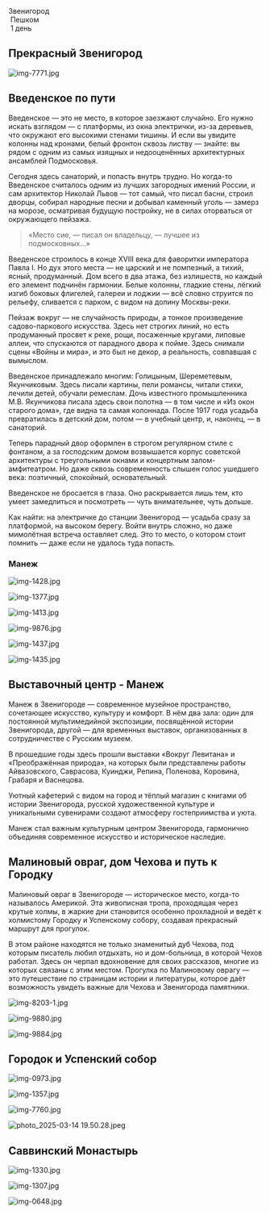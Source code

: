 
<meta property="og:title" content="Звенигород">
<meta property="og:description" content="Пешком по городу">
<meta property="og:image" content="https://andrewalevin.github.io/journeys/zvenigorod/zvenigorod-rozgd.jpg">

<link rel="stylesheet" href="../assets-custom/css/style-markdown.css">
<div class="cover-container" style="background-image: url('zvenigorod-rozgd.jpg');">
	<div class="cover-text">
		<div class="cover-title">Звенигород</div>
		<div class="cover-description">
			<div>
                <img class="cover-icon" src="../assets-custom/icon-footsteps.png" loading="lazy" alt="" />
                <span>Пешком</span>
            </div>
            <div>
                <img class="cover-icon" loading="lazy" src="../assets-custom/icon-time.png" alt=""  />
                <span>1 день</span>
            </div>
		</div>
	</div>
</div>

<div id="map"></div>


## Прекрасный Звенигород

![img-7771.jpg](../0-images/zvenigorod/img-7771.jpg)


## Введенское по пути

Введенское — это не место, в которое заезжают случайно. Его нужно искать взглядом — с платформы, из окна электрички, из-за деревьев, что окружают его высокими стенами тишины. И если вы увидите колонны над кронами, белый фронтон сквозь листву — знайте: вы рядом с одним из самых изящных и недооценённых архитектурных ансамблей Подмосковья.

Сегодня здесь санаторий, и попасть внутрь трудно. Но когда-то Введенское считалось одним из лучших загородных имений России, и сам архитектор Николай Львов — тот самый, что писал басни, строил дворцы, собирал народные песни и добывал каменный уголь — замерз на морозе, осматривая будущую постройку, не в силах оторваться от окружающего пейзажа.

> «Место сие, — писал он владельцу, — лучшее из подмосковных…»

Введенское строилось в конце XVIII века для фаворитки императора Павла I. Но дух этого места — не царский и не помпезный, а тихий, ясный, продуманный. Дом всего в два этажа, без излишеств, но каждый его элемент подчинён гармонии. Белые колонны, гладкие стены, лёгкий изгиб боковых флигелей, галереи и лоджии — всё словно струится по рельефу, сливается с парком, с видом на долину Москвы-реки.

Пейзаж вокруг — не случайность природы, а тонкое произведение садово-паркового искусства. Здесь нет строгих линий, но есть продуманный просвет к реке, рощи, посаженные кругами, липовые аллеи, что спускаются от парадного двора к пойме. Здесь снимали сцены «Войны и мира», и это был не декор, а реальность, совпавшая с вымыслом.

Введенское принадлежало многим: Голицыным, Шереметевым, Якунчиковым. Здесь писали картины, пели романсы, читали стихи, лечили детей, обучали ремеслам. Дочь известного промышленника М.В. Якунчикова писала здесь свои полотна — в том числе и «Из окон старого дома», где видна та самая колоннада. После 1917 года усадьба превратилась в детский дом, потом — в учебный центр, и, наконец, — в санаторий.

Теперь парадный двор оформлен в строгом регулярном стиле с фонтаном, а за господским домом возвышается корпус советской архитектуры с треугольными окнами и концертным залом-амфитеатром. Но даже сквозь современность слышен голос ушедшего века: поэтичный, спокойный, основательный.

Введенское не бросается в глаза. Оно раскрывается лишь тем, кто умеет замедлиться и посмотреть — чуть внимательнее, чуть дольше.

Как найти: на электричке до станции Звенигород — усадьба сразу за платформой, на высоком берегу. Войти внутрь сложно, но даже мимолётная встреча оставляет след. Это то место, о котором стоит помнить — даже если не удалось туда попасть.




### Манеж

![img-1428.jpg](../0-images/zvenigorod/img-1428.jpg)

![img-1377.jpg](../0-images/zvenigorod/img-1377.jpg)

![img-1413.jpg](../0-images/zvenigorod/img-1413.jpg)

![img-9876.jpg](../0-images/zvenigorod/img-9876.jpg)



![img-1437.jpg](../0-images/zvenigorod/img-1437.jpg)

![img-1435.jpg](../0-images/zvenigorod/img-1435.jpg)


## Выставочный центр - Манеж

Манеж в Звенигороде — современное музейное пространство, сочетающее искусство, культуру и комфорт. В нём два зала: один для постоянной мультимедийной экспозиции, посвящённой истории Звенигорода, другой — для временных выставок, организованных в сотрудничестве с Русским музеем.

В прошедшие годы здесь прошли выставки «Вокруг Левитана» и «Преображённая природа», на которых были представлены работы Айвазовского, Саврасова, Куинджи, Репина, Поленова, Коровина, Грабаря и Васнецова.

Уютный кафетерий с видом на город и тёплый магазин с книгами об истории Звенигорода, русской художественной культуре и уникальными сувенирами создают атмосферу гостеприимства и уюта.

Манеж стал важным культурным центром Звенигорода, гармонично объединяя современное искусство и историческое наследие.


## Малиновый овраг, дом Чехова и путь к Городку

Малиновый овраг в Звенигороде — историческое место, когда-то называлось Америкой. Эта живописная тропа, проходящая через крутые холмы, в жаркие дни становится особенно прохладной и ведёт к холмистому Городку и Успенскому собору, создавая прекрасный маршрут для прогулок.

В этом районе находятся не только знаменитый дуб Чехова, под которым писатель любил отдыхать, но и дом-больница, в которой Чехов работал. Здесь он черпал вдохновение для своих рассказов, многие из которых связаны с этим местом. Прогулка по Малиновому оврагу — это путешествие по страницам истории и литературы, которое даёт возможность увидеть важные для Чехова и Звенигорода памятники.

![img-8203-1.jpg](../0-images/zvenigorod/img-8203-1.jpg)

![img-9880.jpg](../0-images/zvenigorod/img-9880.jpg)

![img-9884.jpg](../0-images/zvenigorod/img-9884.jpg)



## Городок и Успенский собор

![img-0973.jpg](../0-images/zvenigorod/img-0973.jpg)

![img-1357.jpg](../0-images/zvenigorod/img-1357.jpg)

![img-7760.jpg](../0-images/zvenigorod/img-7760.jpg)

![photo_2025-03-14 19.50.28.jpeg](imgs/photo_2025-03-14%2019.50.28.jpeg)



## Саввинский Монастырь



![img-1330.jpg](../0-images/zvenigorod-mon/img-1330.jpg)

![img-1307.jpg](../0-images/zvenigorod-mon/img-1307.jpg)

![img-0648.jpg](../0-images/zvenigorod-mon/img-0648.jpg)


















<link href="https://api.mapbox.com/mapbox-gl-js/v3.10.0/mapbox-gl.css" rel="stylesheet">
<script src="https://api.mapbox.com/mapbox-gl-js/v3.10.0/mapbox-gl.js"></script>
<script src="https://cdn.jsdelivr.net/npm/js-yaml@4.1.0/dist/js-yaml.min.js"></script>
<script src="../assets-custom/js/cozy-journey.js"></script>
<script>architectMap({
    tracks: [
        {path: 'zvenigorod-bus.gpx', color: 'blue'}, 
        {path: 'zvenigorod-gorod-hike.gpx'}], 
    points: 'points.yaml',
    zoom: 7.2,
    center: [37.49433, 55.59333],
    fitDuration: 6000
});
</script>
